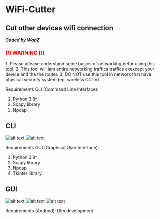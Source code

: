 # WiFi-Cutter
## Cut other devices wifi connection
***Coded by WanZ***

<h3 style="color:red;">[!] WARNING [!]</h3>
1. Please atlease understand some basics of networking befor using this tool.
2. This tool will jam entire networking traffics traffics exexcept your device and the the router.
3. DO NOT use this tool in network that have physical security system (eg. wireless CCTV)

Requirements CLI (Command Line Interface):
1. Python 3.8^
2. Scapy library
3. Npcap

## CLI
![alt text](https://github.com/wanZ772/wifi-cutter/blob/main/image_2023-06-29_214912992.png?raw=true)
![alt text](https://github.com/wanZ772/wifi-cutter/blob/main/image_2023-06-29_214958858.png?raw=true)


 Requirements GUI (Graphical User Interface):
 1. Python 3.8^
 2. Scapy library
 3. Npcap
 4. Tkinter library


## GUI
![alt text](https://github.com/wanZ772/wifi-cutter/blob/main/image_2023-06-29_220333456.png?raw=true)
![alt text](https://github.com/wanZ772/wifi-cutter/blob/main/image_2023-06-29_220123408.png?raw=true)
![alt text](https://github.com/wanZ772/wifi-cutter/blob/main/image_2023-06-29_220042123.png?raw=true)

Requirements (Android):
Dlm development 
